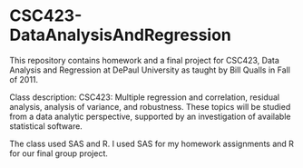 # CSC423-DataAnalysisAndRegression
This repository  contains homework and a final project for CSC423, Data Analysis and Regression at DePaul University as taught by Bill Qualls in Fall of 2011.

Class description:
CSC423: Multiple regression and correlation, residual analysis, analysis of variance, and robustness. These topics will be studied from a data analytic perspective, supported by an investigation of available statistical software. 

The class used SAS and R. I used SAS for my homework assignments and R for our final group project.
